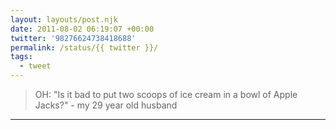 ```yaml
---
layout: layouts/post.njk
date: 2011-08-02 06:19:07 +00:00
twitter: '98276624738418688'
permalink: /status/{{ twitter }}/
tags: 
  - tweet
---
```


> OH: "Is it bad to put two scoops of ice cream in a bowl of Apple Jacks?" - my 29 year old husband

---
